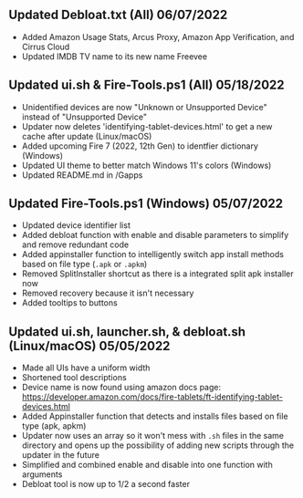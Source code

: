 ## Updated Debloat.txt (All) 06/07/2022
- Added Amazon Usage Stats, Arcus Proxy, Amazon App Verification, and Cirrus Cloud
- Updated IMDB TV name to its new name Freevee

## Updated ui.sh & Fire-Tools.ps1 (All) 05/18/2022
- Unidentified devices are now "Unknown or Unsupported Device" instead of "Unsupported Device"
- Updater now deletes 'identifying-tablet-devices.html' to get a new cache after update (Linux/macOS)
- Added upcoming Fire 7 (2022, 12th Gen) to identfier dictionary (Windows)
- Updated UI theme to better match Windows 11's colors (Windows) 
- Updated README.md in /Gapps

## Updated Fire-Tools.ps1 (Windows) 05/07/2022
- Updated device identifier list
- Added debloat function with enable and disable parameters to simplify and remove redundant code
- Added appinstaller function to intelligently switch app install methods based on file type (`.apk` or `.apkm`)
- Removed SplitInstaller shortcut as there is a integrated split apk installer now
- Removed recovery because it isn't necessary 
- Added tooltips to buttons

## Updated ui.sh, launcher.sh, & debloat.sh (Linux/macOS) 05/05/2022
- Made all UIs have a uniform width
- Shortened tool descriptions
- Device name is now found using amazon docs page: https://developer.amazon.com/docs/fire-tablets/ft-identifying-tablet-devices.html
- Added Appinstaller function that detects and installs files based on file type (apk, apkm)
- Updater now uses an array so it won't mess with `.sh` files in the same directory and opens up the possibility of adding new scripts through the updater in the future
- Simplified and combined enable and disable into one function with arguments
- Debloat tool is now up to 1/2 a second faster
